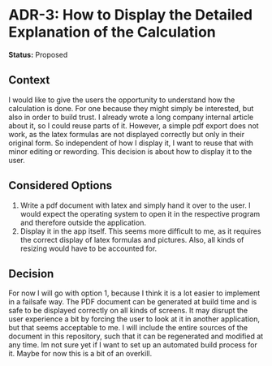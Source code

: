 # ADR-3: How to Display the Detailed Explanation of the Calculation

**Status:** Proposed

## Context

I would like to give the users the opportunity to understand how the calculation is done. For one because they might
simply be interested, but also in order to build trust. I already wrote a long company internal article about it, so I
could reuse parts of it. However, a simple pdf export does not work, as the latex formulas are not displayed correctly
but only in their original form. So independent of how I display it, I want to reuse that with minor editing or
rewording. This decision is about how to display it to the user.

## Considered Options

1. Write a pdf document with latex and simply hand it over to the user. I would expect the operating system to open it
   in the respective program and therefore outside the application.
2. Display it in the app itself. This seems more difficult to me, as it requires the correct display of latex formulas
   and pictures. Also, all kinds of resizing would have to be accounted for.

## Decision

For now I will go with option 1, because I think it is a lot easier to implement in a failsafe way. The PDF document can
be generated at build time and is safe to be displayed correctly on all kinds of screens. It may disrupt the user
experience a bit by forcing the user to look at it in another application, but that seems acceptable to me. I will
include the entire sources of the document in this repository, such that it can be regenerated and modified at any time.
Im not sure yet if I want to set up an automated build process for it. Maybe for now this is a bit of an overkill.